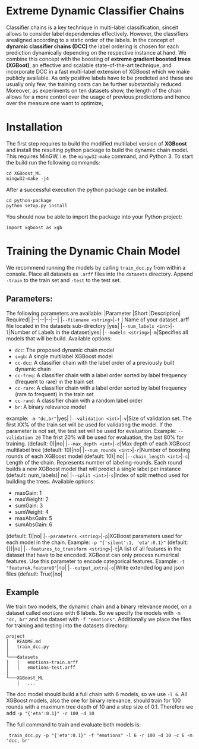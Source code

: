 # Extreme Dynamic Classifier Chains
Classifier chains is a key technique in multi-label classification, sinceit allows to consider label dependencies effectively. However, the classifiers arealigned according to a static order of the labels. In the concept of **dynamic classifier chains (DCC)** the label ordering is chosen for each prediction dynamically depending on the respective instance at hand. We combine this concept with the boosting of **extreme gradient boosted trees (XGBoot)**, an effective and scalable state-of-the-art technique, and incorporate DCC in a fast multi-label extension of XGBoost which we make publicly available. As only positive labels have to be predicted and these are usually only few, the training costs can be further substantially reduced. Moreover, as experiments on ten datasets show, the length of the chain allows for a more control over the usage of previous predictions and hence over the measure one want to optimize,


# Installation

The first step requires to build the modified multilabel version of **XGBoost** and install the resulting python package to build the dynamic chain model. This requires MinGW, i.e. the `mingw32-make` command, and Python 3.
To start the build run the following commands:

    cd XGBoost_ML
    mingw32-make -j4

After a successful execution the python package can be installed. 

    cd python-package
    python setup.py install
You should now be able to import the package into your Python project:

    import xgboost as xgb


# Training the Dynamic Chain Model

We recommend running the models by calling `train_dcc.py` from within a console.
Place all datasets as `.arff` files into the `datasets` directory. Append `-train` to the train set and `-test` to the test set.

## Parameters:
The following parameters are available:
|Parameter   |Short  |Description| Required|
|--|--|--|--|
|`--filename <string>`|`-f` | Name of your dataset .arff file located in the datasets sub-directory |yes|
|`--num_labels <int>`|`-l`|Number of Labels in the dataset|yes|
|`--models <string>`|`-m`|Specifies all models that will be build. Available options: <ul><li>`dcc`: The proposed dynamic chain model</li><li>`sxgb`: A single multilabel XGBoost model</li><li>`cc-dcc`: A classifier chain with the label order of a previously built dynamic chain</li><li>`cc-freq`: A classifier chain with a label order sorted by label frequency (frequent to rare) in the train set</li><li>`cc-rare`: A classifier chain with a label order sorted by label frequency (rare to frequent) in the train set</li><li>`cc-rand`: A classifier chain with a random label order</li><li>`br`: A binary relevance model</li></ul> example: `-m "dc,br"`|yes|
|`--validation <int>`|`-v`|Size of validation set. The first XX% of the train set will be used for validating the model. If the parameter is not set, the test set will be used for evaluation. Example: `--validation 20` The frist 20% will be used for evaluation, the last 80% for training. (default: 0)|no|
|`--max_depth <int>`|`-d`|Max depth of each XGBoost multilabel tree (default: 10)|no|
|`--num_rounds <int>`|`-r`|Number of boosting rounds of each XGBoost model (default: 10)| no|
|`--chain_length <int>`|`-c`| Length of the chain. Represents number of labeling-rounds. Each round builds a new XGBoost model that will predict a single label per instance (default: num_labels)| no|
|`--split <int>`|`-s`|Index of split method used for building the trees. Available options: <ul><li>maxGain: 1</li><li>maxWeight: 2</li><li>sumGain: 3</li><li>sumWeight: 4</li><li>maxAbsGain: 5</li><li>sumAbsGain: 6</li></ul> (default: 1)|no|
|`--parameters <string>`|`-p`|XGBoost parameters used for each model in the chain. Example: `-p "{'silent':1, 'eta':0.1}"` (default: {})|no|
|`--features_to_transform <string>`|`-t`|A list of all features in the dataset that have to be encoded. XGBoost can only process numerical features. Use this parameter to encode categorical features. Example: `-t "featureA,featureB"`|no|
|`--output_extra`|`-o`|Write extended log and json files (default: True)|no|

## Example

We train two models, the dynamic chain and a binary relevance model, on a dataset called `emotions`  with 6 labels. So we specify the models with `-m "dc, br"` and the dataset with `-f "emotions"`. Additionally we place the files for training and testing into the datasets directory:
```
project
│   README.md
│   train_dcc.py   
│
└───datasets
│   │   emotions-train.arff
│   │   emotions-test.arff
│   
└───XGBoost_ML
    │   ...

```

The dcc model should build a full chain with 6 models, so we use `-l 6`. All XGBoost models, also the one for binary relevance, should train for 100 rounds with a maximum tree depth of 10 and a step size of 0.1. Therefore we add `-p "{'eta':0.1}" -r 100 -d 10`

The full command to train and evaluate both models is:

     train_dcc.py -p "{'eta':0.1}" -f "emotions" -l 6 -r 100 -d 10 -c 6 -m 'dcc, br'
     
    
   

